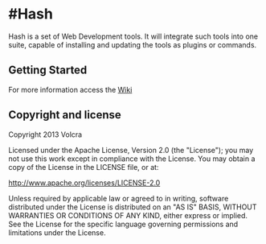 # \#Hash

Hash is a set of Web Development tools. It will integrate such tools into one suite, capable of installing and updating the tools as plugins or commands.


## Getting Started

For more information access the [Wiki](https://github.com/volcra/hash/wiki)


## Copyright and license

Copyright 2013 Volcra

Licensed under the Apache License, Version 2.0 (the "License"); you may not use this work except in compliance with the License. You may obtain a copy of the License in the LICENSE file, or at:

<http://www.apache.org/licenses/LICENSE-2.0>

Unless required by applicable law or agreed to in writing, software distributed under the License is distributed on an "AS IS" BASIS, WITHOUT WARRANTIES OR CONDITIONS OF ANY KIND, either express or implied. See the License for the specific language governing permissions and limitations under the License.
